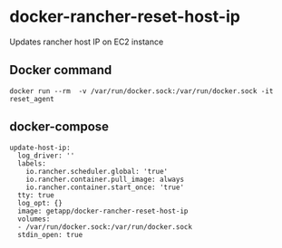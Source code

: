 # docker-rancher-reset-host-ip
Updates rancher host IP on EC2 instance
## Docker command
`docker run --rm  -v /var/run/docker.sock:/var/run/docker.sock -it reset_agent`
## docker-compose
```
update-host-ip:
  log_driver: ''
  labels:
    io.rancher.scheduler.global: 'true'
    io.rancher.container.pull_image: always
    io.rancher.container.start_once: 'true'
  tty: true
  log_opt: {}
  image: getapp/docker-rancher-reset-host-ip
  volumes:
  - /var/run/docker.sock:/var/run/docker.sock
  stdin_open: true
```
